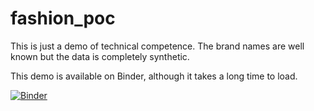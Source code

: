 # fashion_poc

This is just a demo of technical competence.
The brand names are well known but the data is completely synthetic.


This demo is available on Binder, although it takes a long time to load. 

[![Binder](https://mybinder.org/badge_logo.svg)](https://mybinder.org/v2/gh/spratzt/fashion_poc/HEAD)
